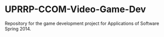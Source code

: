 UPRRP-CCOM-Video-Game-Dev
=========================

Repository for the game development project for Applications of Software Spring 2014.
